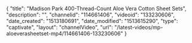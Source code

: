 {
    "title": "Madison Park 400-Thread-Count Aloe Vera Cotton Sheet Sets",
    "description": "",
    "channelid": "114661406",
    "videoid": "133230606",
    "date_created": "1513180691",
    "date_modified": "1513615290",
    "type": "captivate",
    "layout": "channelVideo",
    "url": "\/latest-videos\/mp-aloeverasheetset-mp4\/114661406-133230606"
}